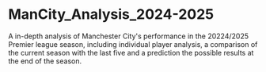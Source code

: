 # ManCity_Analysis_2024-2025
A in-depth analysis of Manchester City's performance in the 20224/2025 Premier league season, including individual player analysis, a comparison of the current season with the last five and a prediction the possible results at the end of the season.
